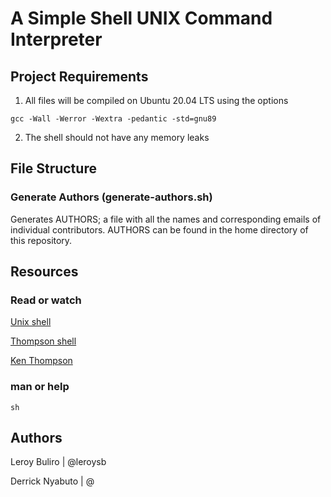 # A Simple Shell UNIX Command Interpreter

## Project Requirements

1. All files will be compiled on Ubuntu 20.04 LTS using the options

`gcc -Wall -Werror -Wextra -pedantic -std=gnu89`

2. The shell should not have any memory leaks

## File Structure

### Generate Authors (generate-authors.sh)

Generates AUTHORS; a file with all the names and corresponding emails of individual contributors. AUTHORS can be found in the home directory of this repository.

## Resources

### Read or watch

[Unix shell](https://en.wikipedia.org/wiki/Unix_shell)

[Thompson shell](https://en.wikipedia.org/wiki/Thompson_shell)

[Ken Thompson](https://en.wikipedia.org/wiki/Ken_Thompson)

### man or help

`sh`

## Authors

Leroy Buliro | @leroysb

Derrick Nyabuto | @

